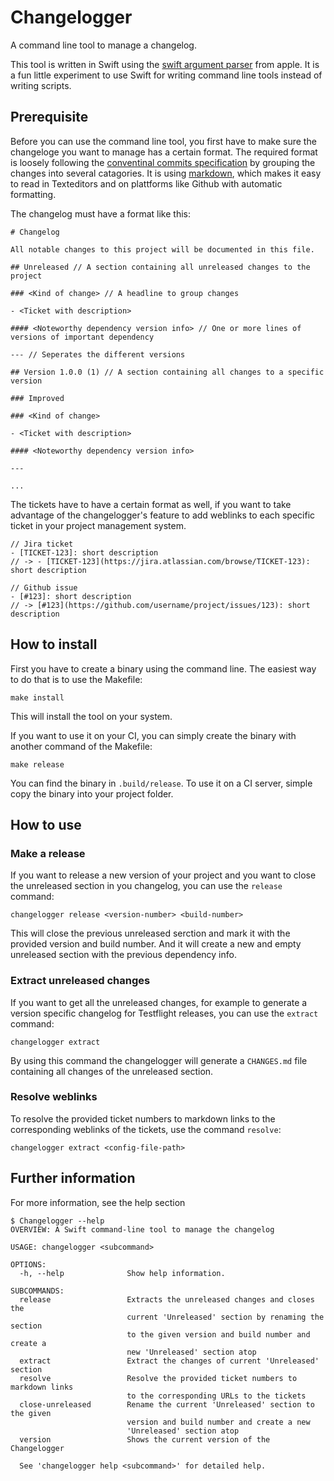 # Changelogger

A command line tool to manage a changelog.

This tool is written in Swift using the [swift argument parser](https://github.com/apple/swift-argument-parser) from apple. It is a fun little experiment to use Swift for writing command line tools instead of writing scripts.


## Prerequisite

Before you can use the command line tool, you first have to make sure the changeloge you want to manage has a certain format.
The required format is loosely following the [conventinal commits specification](https://www.conventionalcommits.org/en/v1.0.0/) by grouping the changes into several catagories. It is using [markdown](https://daringfireball.net/projects/markdown/syntax), which makes it easy to read in Texteditors and on plattforms like Github with automatic formatting.

The changelog must have a format like this:

```
# Changelog

All notable changes to this project will be documented in this file.

## Unreleased // A section containing all unreleased changes to the project

### <Kind of change> // A headline to group changes

- <Ticket with description>

#### <Noteworthy dependency version info> // One or more lines of versions of important dependency
    
--- // Seperates the different versions
    
## Version 1.0.0 (1) // A section containing all changes to a specific version

### Improved

### <Kind of change>

- <Ticket with description>

#### <Noteworthy dependency version info>

---

...

```

The tickets have to have a certain format as well, if you want to take advantage of the changelogger's feature to add weblinks to each specific ticket in your project management system.

```
// Jira ticket
- [TICKET-123]: short description
// -> - [TICKET-123](https://jira.atlassian.com/browse/TICKET-123): short description

// Github issue
- [#123]: short description
// -> [#123](https://github.com/username/project/issues/123): short description
```

## How to install

First you have to create a binary using the command line. The easiest way to do that is to use the Makefile:

```
make install
```

This will install the tool on your system.

If you want to use it on your CI, you can simply create the binary with another command of the Makefile:

```
make release
```

You can find the binary in `.build/release`. To use it on a CI server, simple copy the binary into your project folder.


## How to use

### Make a release

If you want to release a new version of your project and you want to close the unreleased section in you changelog, you can use the `release` command:

```
changelogger release <version-number> <build-number>
```
This will close the previous unreleased serction and mark it with the provided version and build number. And it will create a new and empty unreleased section with the previous dependency info.

### Extract unreleased changes

If you want to get all the unreleased changes, for example to generate a version specific changelog for Testflight releases, you can use the `extract` command:
```
changelogger extract
```
By using this command the changelogger will generate a `CHANGES.md` file containing all changes of the unreleased section.

### Resolve weblinks

To resolve the provided ticket numbers to markdown links to the corresponding weblinks of the tickets, use the command `resolve`:
```
changelogger extract <config-file-path>
```


## Further information

For more information, see the help section

```
$ Changelogger --help
OVERVIEW: A Swift command-line tool to manage the changelog

USAGE: changelogger <subcommand>

OPTIONS:
  -h, --help              Show help information.

SUBCOMMANDS:
  release                 Extracts the unreleased changes and closes the
                          current 'Unreleased' section by renaming the section
                          to the given version and build number and create a
                          new 'Unreleased' section atop
  extract                 Extract the changes of current 'Unreleased' section
  resolve                 Resolve the provided ticket numbers to markdown links
                          to the corresponding URLs to the tickets
  close-unreleased        Rename the current 'Unreleased' section to the given
                          version and build number and create a new
                          'Unreleased' section atop
  version                 Shows the current version of the Changelogger

  See 'changelogger help <subcommand>' for detailed help.

```
